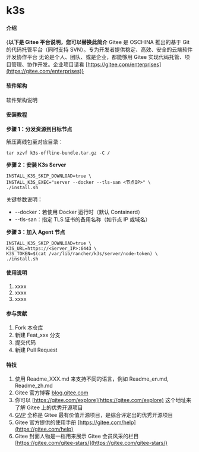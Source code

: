 # k3s

#### 介绍
{**以下是 Gitee 平台说明，您可以替换此简介**
Gitee 是 OSCHINA 推出的基于 Git 的代码托管平台（同时支持 SVN）。专为开发者提供稳定、高效、安全的云端软件开发协作平台
无论是个人、团队、或是企业，都能够用 Gitee 实现代码托管、项目管理、协作开发。企业项目请看 [https://gitee.com/enterprises](https://gitee.com/enterprises)}

#### 软件架构
软件架构说明


#### 安装教程
 **步骤 1：分发资源到目标节点** 

解压离线包至对应目录：
```
tar xzvf k3s-offline-bundle.tar.gz -C /  
```

 **步骤 2：安装 K3s Server** 
```
INSTALL_K3S_SKIP_DOWNLOAD=true \  
INSTALL_K3S_EXEC="server --docker --tls-san <节点IP>" \  
./install.sh  
```
关键参数说明：
- --docker：若使用 Docker 运行时（默认 Containerd）
- --tls-san：指定 TLS 证书的备用名称（如节点 IP 或域名）

 **步骤 3：加入 Agent 节点** 
```
INSTALL_K3S_SKIP_DOWNLOAD=true \  
K3S_URL=https://<Server_IP>:6443 \  
K3S_TOKEN=$(cat /var/lib/rancher/k3s/server/node-token) \  
./install.sh  
```

#### 使用说明

1.  xxxx
2.  xxxx
3.  xxxx

#### 参与贡献

1.  Fork 本仓库
2.  新建 Feat_xxx 分支
3.  提交代码
4.  新建 Pull Request


#### 特技

1.  使用 Readme\_XXX.md 来支持不同的语言，例如 Readme\_en.md, Readme\_zh.md
2.  Gitee 官方博客 [blog.gitee.com](https://blog.gitee.com)
3.  你可以 [https://gitee.com/explore](https://gitee.com/explore) 这个地址来了解 Gitee 上的优秀开源项目
4.  [GVP](https://gitee.com/gvp) 全称是 Gitee 最有价值开源项目，是综合评定出的优秀开源项目
5.  Gitee 官方提供的使用手册 [https://gitee.com/help](https://gitee.com/help)
6.  Gitee 封面人物是一档用来展示 Gitee 会员风采的栏目 [https://gitee.com/gitee-stars/](https://gitee.com/gitee-stars/)
